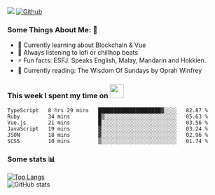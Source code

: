 ![](https://visitor-badge.laobi.icu/badge?page_id=seanho96.seanho96)
[![Github](https://img.shields.io/github/followers/seanho96?label=Follow&style=social)](https://github.com/seanho96)

### Some Things About Me: 👋
- 🌱 Currently learning about Blockchain & Vue
- :musical_note: Always listening to lofi or chillhop beats
- :zap: Fun facts: ESFJ. Speaks English, Malay, Mandarin and Hokkien.
- :book: Currently reading: The Wisdom Of Sundays by Oprah Winfrey

### This week I spent my time on <img src="https://media.giphy.com/media/SvQzkTQb3ZwKcj1QTO/giphy.gif" width="32">

<!--START_SECTION:waka-->

```text
TypeScript   8 hrs 29 mins   ████████████████████▓░░░░   82.87 %
Ruby         34 mins         █▒░░░░░░░░░░░░░░░░░░░░░░░   05.63 %
Vue.js       21 mins         █░░░░░░░░░░░░░░░░░░░░░░░░   03.56 %
JavaScript   19 mins         ▓░░░░░░░░░░░░░░░░░░░░░░░░   03.24 %
JSON         18 mins         ▓░░░░░░░░░░░░░░░░░░░░░░░░   02.96 %
SCSS         10 mins         ▒░░░░░░░░░░░░░░░░░░░░░░░░   01.74 %
```

<!--END_SECTION:waka-->

### Some stats 📊

[![Top Langs](https://github-readme-stats.vercel.app/api/top-langs/?username=seanho96&layout=compact&theme=graywhite)](https://github.com/anuraghazra/github-readme-stats)
<br/>
![GitHub stats](https://github-readme-stats.vercel.app/api?username=seanho96&show_icons=true&theme=graywhite)

